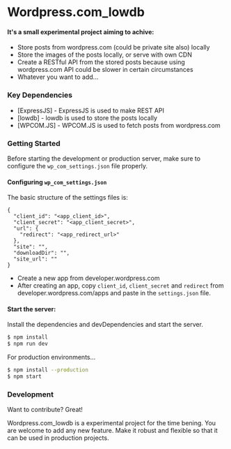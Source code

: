 # Wordpress.com_lowdb

#### It's a small experimental project aiming to achive:

- Store posts from wordpress.com (could be private site also) locally
- Store the images of the posts locally, or serve with own CDN
- Create a RESTful API from the stored posts because using wordpress.com API could be slower in certain circumstances
- Whatever you want to add...

### Key Dependencies

- [ExpressJS] - ExpressJS is used to make REST API
- [lowdb] - lowdb is used to store the posts locally
- [WPCOM.JS] - WPCOM.JS is used to fetch posts from wordpress.com

### Getting Started

Before starting the development or production server, make sure to configure the `wp_com_settings.json` file properly.

#### Configuring `wp_com_settings.json`

The basic structure of the settings files is:

```
{
  "client_id": "<app_client_id>",
  "client_secret": "<app_client_secret>",
  "url": {
    "redirect": "<app_redirect_url>"
  },
  "site": "",
  "downloadDir": "",
  "site_url": ""
}
```

- Create a new app from developer.wordpress.com
- After creating an app, copy `client_id`, `client_secret` and `redirect` from developer.wordpress.com/apps and paste in the `settings.json` file.

#### Start the server:

Install the dependencies and devDependencies and start the server.

```sh
$ npm install
$ npm run dev
```

For production environments...

```sh
$ npm install --production
$ npm start
```

### Development

Want to contribute? Great!

Wordpress.com_lowdb is a experimental project for the time bening. You are welcome to add any new feature. Make it robust and flexible so that it can be used in production projects.
